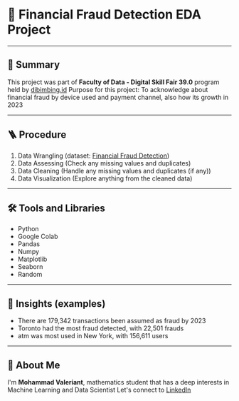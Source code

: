 # 💸 Financial Fraud Detection EDA Project

---

## 📌 Summary
This project was part of **Faculty of Data - Digital Skill Fair 39.0** program held by [dibimbing.id](https://dibimbing.id)
Purpose for this project: To acknowledge about financial fraud by device used and payment channel, also how its growth in 2023

---

## 🪜 Procedure
1. Data Wrangling (dataset: [Financial Fraud Detection](https://www.kaggle.com/datasets/aryan208/financial-transactions-dataset-for-fraud-detection))
2. Data Assessing (Check any missing values and duplicates)
3. Data Cleaning (Handle any missing values and duplicates (if any))
4. Data Visualization (Explore anything from the cleaned data)
   
---

## 🛠️ Tools and Libraries
- Python
- Google Colab
- Pandas
- Numpy
- Matplotlib
- Seaborn
- Random

---

## 🔎 Insights (examples)
- There are 179,342 transactions been assumed as fraud by 2023
- Toronto had the most fraud detected, with 22,501 frauds
- atm was most used in New York, with 156,611 users

---

## 🙎 About Me
I'm **Mohammad Valeriant**, mathematics student that has a deep interests in Machine Learning and Data Scientist
Let's connect to [LinkedIn](https://www.linkedin.com/in/mohammad-valeriant-11b953282/)
